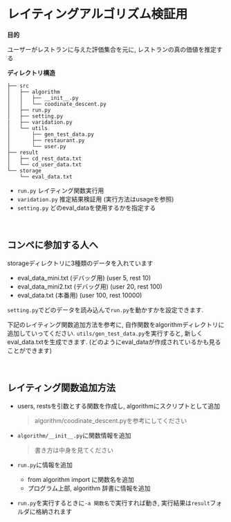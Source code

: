# レイティングアルゴリズム検証用

**目的**

ユーザーがレストランに与えた評価集合を元に, レストランの真の価値を推定する



**ディレクトリ構造**

```
├── src
│   ├── algorithm
│   │   ├── __init__.py
│   │   └── coodinate_descent.py
│   ├── run.py
│   ├── setting.py
|   ├── varidation.py
│   └── utils
│       ├── gen_test_data.py
│       ├── restaurant.py
│       └── user.py
├── result
│   ├── cd_rest_data.txt
│   └── cd_user_data.txt
└── storage
    └── eval_data.txt
```



+ `run.py` レイティング関数実行用
+ `varidation.py` 推定結果検証用 (実行方法はusageを参照)
+ `setting.py`  どのeval_dataを使用するかを指定する

<br>

## コンペに参加する人へ

storageディレクトリに3種類のデータを入れています

+ eval_data_mini.txt (デバッグ用) (user 5, rest 10)
+ eval_data_mini2.txt (デバッグ用) (user 20, rest 100)
+ eval_data.txt (本番用) (user 100, rest 10000)

`setting.py`でどのデータを読み込んで`run.py`を動かすかを設定できます.

下記のレイティング関数追加方法を参考に, 自作関数をalgorithmディレクトリに追加していってください. `utils/gen_test_data.py`を実行すると, 新しくeval_data.txtを生成できます. (どのようにeval_dataが作成されているかも見ることができます)



<br>

## レイティング関数追加方法

+ users, restsを引数とする関数を作成し, algorithmにスクリプトとして追加

  > algorithm/coodinate_descent.pyを参考にしてください

+ `algorithm/__init__.py`に関数情報を追加

  > 書き方は中身を見てください

+ `run.py`に情報を追加
  + from algorithm import に関数名を追加
  + プログラム上部, algorithm 辞書に情報を追加

+ `run.py`を実行するときに`-a 関数名`で実行すれば動き, 実行結果は`result`フォルダに格納されます

<br>